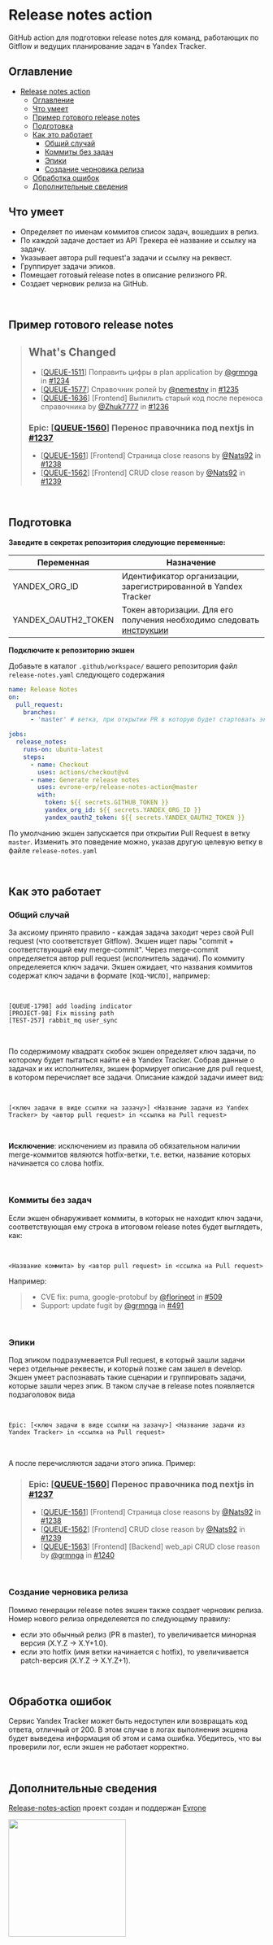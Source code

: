 # Release notes action
GitHub action для подготовки release notes для команд, работающих по Gitflow и ведущих планирование задач в Yandex Tracker.
## Оглавление
- [Release notes action](#release-notes-action)
  - [Оглавление](#оглавление)
  - [Что умеет](#что-умеет)
  - [Пример готового release notes](#пример-готового-release-notes)
  - [Подготовка](#подготовка)
  - [Как это работает](#как-это-работает)
    - [Общий случай](#общий-случай)
    - [Коммиты без задач](#коммиты-без-задач)
    - [Эпики](#эпики)
    - [Создание черновика релиза](#создание-черновика-релиза)
  - [Обработка ошибок](#обработка-ошибок)
  - [Дополнительные сведения](#дополнительные-сведения)
## Что умеет
* Определяет по именам коммитов список задач, вошедших в релиз.
* По каждой задаче достает из API Трекера её название и ссылку на задачу.
* Указывает автора pull request'а задачи и ссылку на реквест.
* Группирует задачи эпиков.
* Помещает готовый release notes в описание релизного PR.
* Создает черновик релиза на GitHub.

<br>

## Пример готового release notes
> ## What's Changed 
>
> * [[QUEUE-1511](https://tracker.yandex.ru/#)] Поправить цифры в plan application by [@grmnga](https://github.com/grmnga) in [#1234](https://github.com/organization/repository/pull/#)
> * [[QUEUE-1577](https://tracker.yandex.ru/#)] Справочник ролей by [@nemestny](https://github.com/nemestny) in [#1235](https://github.com/organization/repository/pull/1235)
> * [[QUEUE-1636](https://tracker.yandex.ru/#)] [Frontend] Выпилить старый код после переноса справочника by [@Zhuk7777](https://github.com/Zhuk7777) in [#1236](https://github.com/organization/repository/pull/#)
>
> ### Epic: [[QUEUE-1560](https://tracker.yandex.ru/#)] Перенос правочника под nextjs in [#1237](https://github.com/organization/repository/pull/#)
> * [[QUEUE-1561](https://tracker.yandex.ru/#)] [Frontend] Страница close reasons  by [@Nats92](https://github.com/Nats92) in [#1238](https://github.com/organization/repository/pull/#)
> * [[QUEUE-1562](https://tracker.yandex.ru/#)] [Frontend] CRUD close reason by [@Nats92](https://github.com/Nats92) in [#1239](https://github.com/organization/repository/pull/#)

<br>

## Подготовка
**Заведите в секретах репозитория следующие переменные:**

| Переменная          | Назначение                                                                                                     |
|---------------------|----------------------------------------------------------------------------------------------------------------|
| YANDEX_ORG_ID       | Идентификатор организации, зарегистрированной в Yandex Tracker                                                 |
| YANDEX_OAUTH2_TOKEN | Токен авторизации. Для его получения необходимо следовать [инструкции](https://yandex.ru/dev/id/doc/ru/access) | 

**Подключите к репозиторию экшен**

Добавьте в каталог `.github/workspace/` вашего репозитория файл `release-notes.yaml` следующего содержания
```YAML
name: Release Notes
on:
  pull_request:
    branches: 
      - 'master' # ветка, при открытии PR в которую будет стартовать экшен

jobs:
  release_notes:
    runs-on: ubuntu-latest
    steps:
      - name: Checkout
        uses: actions/checkout@v4
      - name: Generate release notes
        uses: evrone-erp/release-notes-action@master
        with:
          token: ${{ secrets.GITHUB_TOKEN }}
          yandex_org_id: ${{ secrets.YANDEX_ORG_ID }}
          yandex_oauth2_token: ${{ secrets.YANDEX_OAUTH2_TOKEN }}
```
По умолчанию экшен запускается при открытии Pull Request в ветку `master`. Изменить это поведение можно, указав другую целевую ветку в файле `release-notes.yaml`

<br>

## Как это работает
### Общий случай
За аксиому принято правило - каждая задача заходит через свой Pull request (что соответствует Gitflow). Экшен ищет пары "commit + соответствующий ему merge-commit". Через merge-commit определяется автор pull request (исполнитель задачи). По коммиту определеяется ключ задачи. Экшен ожидает, что названия коммитов содержат ключ задачи в формате `[КОД-ЧИСЛО]`, например:

<br>

```
[QUEUE-1798] add loading indicator
[PROJECT-98] Fix missing path
[TEST-257] rabbit_mq user_sync
```
<br>

По содержимому квадратх скобок экшен определяет ключ задачи, по которому будет пытаться найти её в Yandex Tracker.
Собрав данные о задачах и их исполнителях, экшен формирует описание для pull request, в котором перечисляет все задачи. Описание каждой задачи имеет вид:

<br>

```
[<ключ задачи в виде ссылки на зазачу>] <Название задачи из Yandex Tracker> by <автор pull request> in <ссылка на Pull request>
```

<br>

**Исключение**: исключением из правила об обязательном наличии merge-коммитов являются hotfix-ветки, т.е. ветки, название которых начинается со слова hotfix. 

<br>

### Коммиты без задач
Если экшен обнаруживает коммиты, в которых не находит ключ задачи, соответствующая ему строка в итоговом release notes будет выглядеть, как:

<br>

```
<Название коммита> by <автор pull request> in <ссылка на Pull request>
```

Например:

> * CVE fix: puma, google-protobuf by [@florineot](https://github.com/florineot) in [#509](https://github.com/organization/repository/pull/#)
> * Support: update fugit by [@grmnga](https://github.com/grmnga) in [#491](https://github.com/organization/repository/pull/#)

<br>

### Эпики
Под эпиком подразумевается Pull request, в который зашли задачи через отдельные реквесты, и который позже сам зашел в develop. Экшен умеет распознавать такие сценарии и группировать задачи, которые зашли через эпик. В таком случае в release notes появляется подзаголовок вида 

<br>

```
Epic: [<ключ задачи в виде ссылки на зазачу>] <Название задачи из Yandex Tracker> in <ссылка на Pull request>
```

<br>

А после перечисляются задачи этого эпика.
Пример:
> ### Epic: [[QUEUE-1560](https://tracker.yandex.ru/#)] Перенос правочника под nextjs in [#1237](https://github.com/organization/repository/pull/#)
> * [[QUEUE-1561](https://tracker.yandex.ru/#)] [Frontend] Страница close reasons  by [@Nats92](https://github.com/Nats92) in [#1238](https://github.com/organization/repository/pull/#)
> * [[QUEUE-1562](https://tracker.yandex.ru/#)] [Frontend] CRUD close reason by [@Nats92](https://github.com/Nats92) in [#1239](https://github.com/organization/repository/pull/#)
> * [[QUEUE-1563](https://tracker.yandex.ru/#)] [Frontend] [Backend] web_api CRUD close reason by [@grmnga](https://github.com/grmnga) in [#1240](https://github.com/organization/repository/pull/#)

<br>

### Создание черновика релиза
Помимо генерации release notes экшен также создает черновик релиза. Номер нового релиза определеяется по следующему правилу:
* если это обычный релиз (PR в master), то увеличивается минорная версия (X.Y.Z → X.Y+1.0).
* если это hotfix (имя ветки начинается с hotfix), то увеличивается patch-версия (X.Y.Z → X.Y.Z+1).

<br>

## Обработка ошибок
Сервис Yandex Tracker может быть недоступен или возвращать код ответа, отличный от 200. В этом случае в логах выполнения экшена будет выведена информация об этом и сама ошибка. Убедитесь, что вы проверили лог, если экшен не работает корректно.

<br>

## Дополнительные сведения
[Release-notes-action](https://github.com/evrone-erp/release-notes-action)
проект создан и поддержан [Evrone](https://evrone.com/)

[<img src="https://evrone.com/logo/evrone-sponsored-logo.png" width=231>](https://evrone.com/?utm_source=evrone-django-template)
